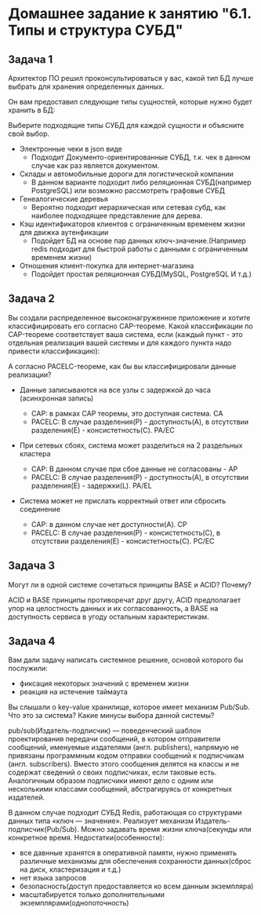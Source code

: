 # Домашнее задание к занятию "6.1. Типы и структура СУБД"

## Задача 1

Архитектор ПО решил проконсультироваться у вас, какой тип БД
лучше выбрать для хранения определенных данных.

Он вам предоставил следующие типы сущностей, которые нужно будет хранить в БД:

Выберите подходящие типы СУБД для каждой сущности и объясните свой выбор.

- Электронные чеки в json виде
  - Подходит Документо-ориентированные СУБД, т.к.  чек в данном случае как раз является документом.
- Склады и автомобильные дороги для логистической компании
  - В данном варианте подходит либо реляционная СУБД(например PostgreSQL) или возможно рассмотреть графовые СУБД
- Генеалогические деревья
  - Вероятно подходит иерархическая или сетевая субд, как наиболее подходящее представление для дерева.
- Кэш идентификаторов клиентов с ограниченным временем жизни для движка аутенфикации
  - Подойдет БД на основе пар данных ключ-значение.(Например redis подходит для быстрой работы с данными с ограниченным временем жизни)
- Отношения клиент-покупка для интернет-магазина
  - Подойдет простая реляционная СУБД(MySQL, PostgreSQL И т.д.)


## Задача 2

Вы создали распределенное высоконагруженное приложение и хотите классифицировать его согласно
CAP-теореме. Какой классификации по CAP-теореме соответствует ваша система, если
(каждый пункт - это отдельная реализация вашей системы и для каждого пункта надо привести классификацию):

А согласно PACELC-теореме, как бы вы классифицировали данные реализации?

- Данные записываются на все узлы с задержкой до часа (асинхронная запись)
  - CAP: в рамках CAP теоремы, это доступная система. CA
  - PACELC:  В случае разделения(P) - доступность(A), в отсутствии разделения(E) - консистетность(C). PA/EC

- При сетевых сбоях, система может разделиться на 2 раздельных кластера
  - CAP: В данном случае при сбое данные не согласованы - AP
  - PACELC: В случае разделения(P) - доступность(A), в отсутствии разделения(E) - задержки(L). PA/EL
- Система может не прислать корректный ответ или сбросить соединение
  -  CAP: в данном случае нет доступности(A). CP
  -  PACELC: В случае разделения(P) - консистетность(C), в отсутствии разделения(E) - консистетность(C). PС/EС

## Задача 3

Могут ли в одной системе сочетаться принципы BASE и ACID? Почему?

ACID и BASE принципы противоречат друг другу, ACID предполагает упор на целостность данных и их согласованность, а BASE на доступность сервиса в угоду остальным характеристикам.

## Задача 4

Вам дали задачу написать системное решение, основой которого бы послужили:

- фиксация некоторых значений с временем жизни
- реакция на истечение таймаута

Вы слышали о key-value хранилище, которое имеет механизм Pub/Sub.
Что это за система? Какие минусы выбора данной системы?


 pub/sub(Издатель-подписчик) — поведенческий шаблон проектирования передачи сообщений, в котором отправители сообщений, именуемые издателями (англ. publishers), напрямую не привязаны программным кодом отправки сообщений к подписчикам (англ. subscribers). Вместо этого сообщения делятся на классы и не содержат сведений о своих подписчиках, если таковые есть. Аналогичным образом подписчики имеют дело с одним или несколькими классами сообщений, абстрагируясь от конкретных издателей.


В данном случае подходит СУБД Redis, работающая со структурами данных типа «ключ — значение».  Реализует механизм Издатель-подписчик(Pub/Sub). Можно задавать время жизни ключа(секунды или конкретное время.
Недостатки(особенности):
- все давнные хранятся в оперативной памяти, нужно применять различные механизмы для обеспечения сохранности данных(сброс на диск, кластеризация и т.д.)
- нет языка запросов
- безопасность(доступ предоставляется ко всем данным экземпляра)
- масштабируется только дополнительными экземплярами(однопоточность)
